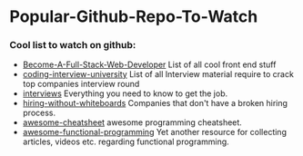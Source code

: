 # Popular-Github-Repo-To-Watch



### Cool list to watch on github:

 * [Become-A-Full-Stack-Web-Developer](https://github.com/bmorelli25/Become-A-Full-Stack-Web-Developer)  List of all cool front end stuff
 * [coding-interview-university](https://github.com/jwasham/coding-interview-university)  List of all Interview material require to crack top companies interview round
 * [interviews](https://github.com/kdn251/interviews)  Everything you need to know to get the job.
 * [hiring-without-whiteboards](https://github.com/poteto/hiring-without-whiteboards)  Companies that don't have a broken hiring process.
 * [awesome-cheatsheet](https://github.com/detailyang/awesome-cheatsheet)   awesome programming cheatsheet.
 * [awesome-functional-programming](https://github.com/xgrommx/awesome-functional-programming) Yet another resource for collecting articles, videos etc. regarding functional programming.


